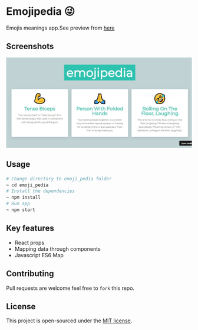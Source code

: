 # Emojipedia 😜
Emojis meanings app.See preview from [here](https://j1lr6.csb.app/)

## Screenshots
<p align="center">
    <img src="../screenshots/emojipedia.JPG">
</p>

## Usage 
```bash
# Change directory to emoji_pedia folder
~ cd emoji_pedia
# Install the dependencies
~ npm install
# Run app
~ npm start

```

## Key features
- React props
- Mapping data through components
- Javascript ES6 Map

## Contributing
Pull requests are welcome feel free to ```fork``` this repo.

## License
This project is open-sourced under the [MIT license](https://opensource.org/licenses/MIT).